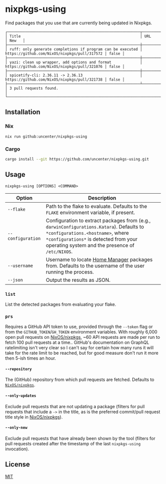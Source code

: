 # nixpkgs-using

Find packages that you use that are currently being updated in Nixpkgs.

```
┌────────────────────────────────────────────────────────────┬──────────────────────────────────────────────┬───────┐
│ Title                                                      │ URL                                          │ New   │
├────────────────────────────────────────────────────────────┼──────────────────────────────────────────────┼───────┤
│ ruff: only generate completions if program can be executed │ https://github.com/NixOS/nixpkgs/pull/317572 │ false │
├────────────────────────────────────────────────────────────┼──────────────────────────────────────────────┼───────┤
│ yazi: clean up wrapper, add options and format             │ https://github.com/NixOS/nixpkgs/pull/321076 │ false │
├────────────────────────────────────────────────────────────┼──────────────────────────────────────────────┼───────┤
│ spicetify-cli: 2.36.11 -> 2.36.13                          │ https://github.com/NixOS/nixpkgs/pull/321738 │ false │
├────────────────────────────────────────────────────────────┴──────────────────────────────────────────────┴───────┤
│ 3 pull requests found.                                                                                            │
└───────────────────────────────────────────────────────────────────────────────────────────────────────────────────┘
```

## Installation

### Nix

```
nix run github:uncenter/nixpkgs-using
```

### Cargo

```sh
cargo install --git https://github.com/uncenter/nixpkgs-using.git
```

## Usage

```
nixpkgs-using [OPTIONS] <COMMAND>
```

| Option            | Description                                                                                                                                                                                                               |
| ----------------- | ------------------------------------------------------------------------------------------------------------------------------------------------------------------------------------------------------------------------- |
| `--flake`         | Path to the flake to evaluate. Defaults to the `FLAKE` environment variable, if present.                                                                                                                                  |
| `--configuration` | Configuration to extract packages from (e.g., `darwinConfigurations.Katara`). Defaults to `*configurations.<hostname>`, where `*configurations*` is detected from your operating system and the presence of `/etc/NIXOS`. |
| `--username`      | Username to locate [Home Manager](https://github.com/nix-community/home-manager) packages from. Defaults to the username of the user running the process.                                                                 |
| `--json`          | Output the results as JSON.                                                                                                                                                                                               |

### `list`

List the detected packages from evaluating your flake.

### `prs`

Requires a GitHub API token to use, provided through the `--token` flag or from the `GITHUB_TOKEN`/`GH_TOKEN` environment variables. With roughly 6,000 open pull requests on [NixOS/nixpkgs](https://github.com/NixOS/nixpkgs), ~60 API requests are made per run to fetch 100 pull requests at a time.. GitHub's documentation on GraphQL ratelimiting isn't very clear so I can't say for certain how many runs it will take for the rate limit to be reached, but for good measure don't run it more then 5-ish times an hour.

#### `--repository`

The (GitHub) repository from which pull requests are fetched. Defaults to [`NixOS/nixpkgs`](https://github.com/NixOS/nixpkgs).

#### `--only-updates`

Exclude pull requests that are not updating a package (filters for pull requests that include a `->` in the title, as is the preferred commit/pull request title style in [NixOS/nixpkgs](https://github.com/NixOS/nixpkgs)).

#### `--only-new`

Exclude pull requests that have already been shown by the tool (filters for pull requests created after the timestamp of the last `nixpkgs-using` invocation).

## License

[MIT](LICENSE)
